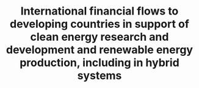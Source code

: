 ﻿---
title: >-
  International  financial  flows  to  developing  countries  in  support  of  clean  energy  research  and  development  and  renewable  energy  production,  including  in  hybrid  systems
permalink: /7-a-1/
sdg_goal: 7
layout: indicator
indicator: 7.a.1
indicator_variable: null
graph: null
graph_type_description: null
graph_status_notes: Redline
variable_description: null
variable_notes: null
un_designated_tier: '3'
un_custodial_agency: 'OECD,  IRENA  (Partnering  Agencies:  IEA,  UN  Energy,  UNEP)'
target_id: 7.a
has_metadata: false
goal_meta_link: 'http://unstats.un.org/sdgs/files/metadata-compilation/Metadata-Goal-7.pdf'
goal_meta_link_page: 15
indicator_name: >-
  International  financial  flows  to  developing  countries  in  support  of  clean  energy  research  and  development  and  renewable  energy  production,  including  in  hybrid  systems
target: >-
  By  2030,  enhance  international  cooperation  to  facilitate  access  to  clean  energy  research  and  technology,  including  renewable  energy,  energy  efficiency  and  advanced  and  cleaner  fossil-fuel  technology,  and  promote  investment  in  energy  infrastructure  and  clean  energy  technology.
source_title: null
source_notes: null
published: true
comments_and_limitations: Under  review.  

---